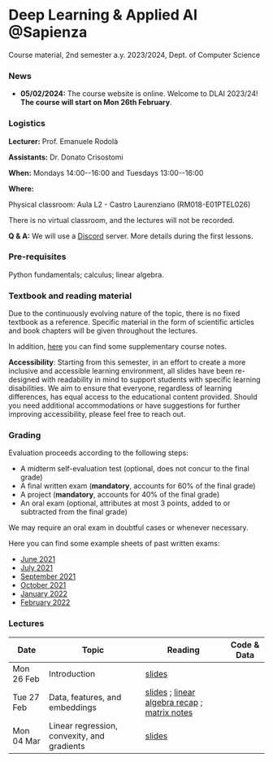 # Deep Learning & Applied AI @Sapienza

Course material, 2nd semester a.y. 2023/2024, Dept. of Computer Science

### News
- **05/02/2024:** The course website is online. Welcome to DLAI 2023/24! **The course will start on Mon 26th February**.

### Logistics

**Lecturer:** Prof. Emanuele Rodolà

**Assistants:** Dr. Donato Crisostomi

**When:** Mondays 14:00--16:00 and Tuesdays 13:00--16:00

**Where:**

Physical classroom: Aula L2 - Castro Laurenziano (RM018-E01PTEL026)

There is no virtual classroom, and the lectures will not be recorded.

**Q & A:** We will use a [Discord](https://discord.com/) server. More details during the first lessons.

### Pre-requisites

Python fundamentals; calculus; linear algebra.

### Textbook and reading material

Due to the continuously evolving nature of the topic, there is no fixed textbook as a reference. Specific material in the form of scientific articles and book chapters will be given throughout the lectures.

In addition, [here](https://github.com/erodola/DLAI-s2-2022/raw/main/resources/Course_notes_Crisostomi.pdf) you can find some supplementary course notes.

**Accessibility**: Starting from this semester, in an effort to create a more inclusive and accessible learning environment, all slides have been re-designed with readability in mind to support students with specific learning disabilities. We aim to ensure that everyone, regardless of learning differences, has equal access to the educational content provided. Should you need additional accommodations or have suggestions for further improving accessibility, please feel free to reach out.

### Grading

Evaluation proceeds according to the following steps:

- A midterm self-evaluation test (optional, does not concur to the final grade)
- A final written exam (**mandatory**, accounts for 60% of the final grade)
- A project (**mandatory**, accounts for 40% of the final grade)
- An oral exam (optional, attributes at most 3 points, added to or subtracted from the final grade)

We may require an oral exam in doubtful cases or whenever necessary.

Here you can find some example sheets of past written exams:

- [June 2021](https://github.com/erodola/DLAI-s2-2021/raw/main/exams/June-2021.pdf)
- [July 2021](https://github.com/erodola/DLAI-s2-2021/raw/main/exams/July-2021.pdf)
- [September 2021](https://github.com/erodola/DLAI-s2-2021/raw/main/exams/September-2021.pdf)
- [October 2021](https://github.com/erodola/DLAI-s2-2021/raw/main/exams/October-2021.pdf)
- [January 2022](https://github.com/erodola/DLAI-s2-2022/raw/main/exams/Jan22.pdf)
- [February 2022](https://github.com/erodola/DLAI-s2-2022/raw/main/exams/Feb22.pdf)

### Lectures

**Date** | **Topic** | **Reading** | **Code & Data**
------------ | ------------- | ------------ | ------------
Mon 26 Feb | Introduction | [slides](https://github.com/erodola/DLAI-s2-2024/raw/main/01_intro/01-intro.pdf) |
Tue 27 Feb | Data, features, and embeddings | [slides](https://github.com/erodola/DLAI-s2-2024/raw/main/02_data/02-data.pdf) ; [linear algebra recap](https://github.com/erodola/DLAI-s2-2024/raw/main/02_data/03-linalg.pdf) ; [matrix notes](https://github.com/erodola/DLAI-s2-2024/raw/main/02_data/03b-matrix.pdf) |
Mon 04 Mar | Linear regression, convexity, and gradients | [slides](https://github.com/erodola/DLAI-s2-2024/raw/main/04_linear/04-linear.pdf) |

